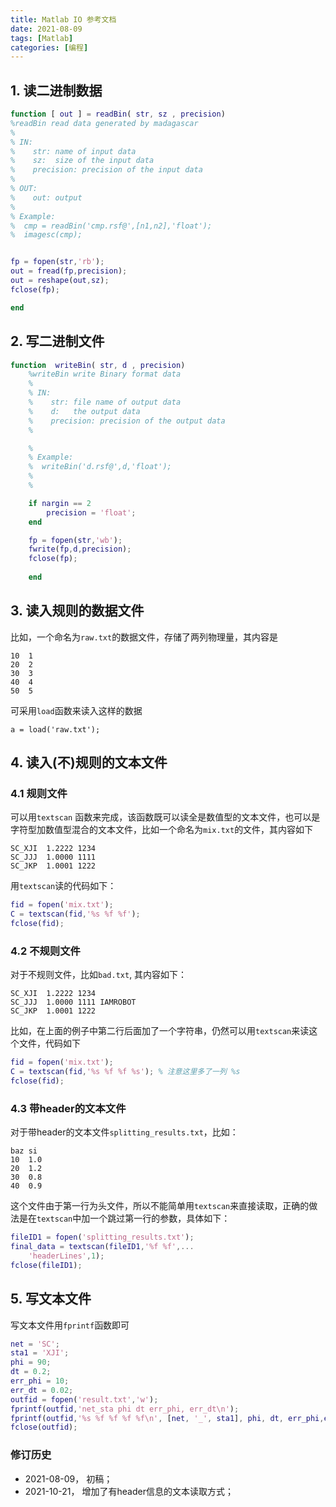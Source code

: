 ```yaml
---
title: Matlab IO 参考文档
date: 2021-08-09
tags: [Matlab]
categories: [编程]
---
```




## 1. 读二进制数据

```matlab
function [ out ] = readBin( str, sz , precision)
%readBin read data generated by madagascar
%
% IN:
%    str: name of input data 
%    sz:  size of the input data
%    precision: precision of the input data
%
% OUT:
%    out: output
%
% Example:
%  cmp = readBin('cmp.rsf@',[n1,n2],'float');
%  imagesc(cmp);


fp = fopen(str,'rb');
out = fread(fp,precision);
out = reshape(out,sz);
fclose(fp);

end
```


## 2. 写二进制文件

```matlab
function  writeBin( str, d , precision)
    %writeBin write Binary format data
    %
    % IN:
    %    str: file name of output data 
    %    d:   the output data
    %    precision: precision of the output data
    %

    %
    % Example:
    %  writeBin('d.rsf@',d,'float');
    %  
    %

    if nargin == 2
        precision = 'float';
    end

    fp = fopen(str,'wb');
    fwrite(fp,d,precision);
    fclose(fp);
    
    end
```



## 3. 读入规则的数据文件

比如，一个命名为`raw.txt`的数据文件，存储了两列物理量，其内容是

```
10  1
20  2
30  3
40  4
50  5
```

可采用`load`函数来读入这样的数据

```
a = load('raw.txt');
```



## 4. 读入(不)规则的文本文件

### 4.1 规则文件

可以用`textscan` 函数来完成，该函数既可以读全是数值型的文本文件，也可以是字符型加数值型混合的文本文件，比如一个命名为`mix.txt`的文件，其内容如下

```
SC_XJI  1.2222 1234
SC_JJJ  1.0000 1111
SC_JKP  1.0001 1222
```

用`textscan`读的代码如下：

```matlab
fid = fopen('mix.txt');
C = textscan(fid,'%s %f %f');
fclose(fid);
```

### 4.2 不规则文件

对于不规则文件，比如`bad.txt`, 其内容如下：

```
SC_XJI  1.2222 1234
SC_JJJ  1.0000 1111 IAMROBOT
SC_JKP  1.0001 1222
```

比如，在上面的例子中第二行后面加了一个字符串，仍然可以用`textscan`来读这个文件，代码如下

```matlab
fid = fopen('mix.txt');
C = textscan(fid,'%s %f %f %s'); % 注意这里多了一列 %s
fclose(fid);
```

### 4.3 带header的文本文件

对于带header的文本文件`splitting_results.txt`，比如：

```
baz si
10  1.0
20  1.2
30  0.8
40  0.9
```

这个文件由于第一行为头文件，所以不能简单用`textscan`来直接读取，正确的做法是在`textscan`中加一个跳过第一行的参数，具体如下：

```matlab
fileID1 = fopen('splitting_results.txt');
final_data = textscan(fileID1,'%f %f',...
    'headerLines',1);
fclose(fileID1);
```



## 5. 写文本文件

写文本文件用`fprintf`函数即可

```matlab
net = 'SC';
sta1 = 'XJI';
phi = 90;
dt = 0.2;
err_phi = 10;
err_dt = 0.02;
outfid = fopen('result.txt','w');
fprintf(outfid,'net_sta phi dt err_phi, err_dt\n');
fprintf(outfid,'%s %f %f %f %f\n', [net, '_', sta1], phi, dt, err_phi,err_dt);
fclose(outfid);
```

### 修订历史

 - 2021-08-09， 初稿；
 - 2021-10-21， 增加了有header信息的文本读取方式；
